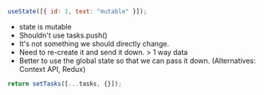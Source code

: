 ```js
useState([{ id: 1, text: "mutable" }]);
```

- state is mutable
- Shouldn't use tasks.push()
- It's not something we should directly change.
- Need to re-create it and send it down. > 1 way data
- Better to use the global state so that we can pass it down. (Alternatives: Context API, Redux)

```js
return setTasks([...tasks, {}]);
```

